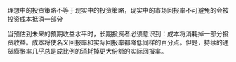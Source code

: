 理想中的投资策略不等于现实中的投资策略，现实中的市场回报率不可避免的会被投资成本抵消一部分



当预估到未来的预期收益水平时，长期投资者必须意识到：成本将消耗掉一部分投资收益。成本将使名义回报率和实际回报率都降低同样的百分点。但是，持续的通货膨胀率几乎总是成比例的消耗掉更大份额的实际回报率。

